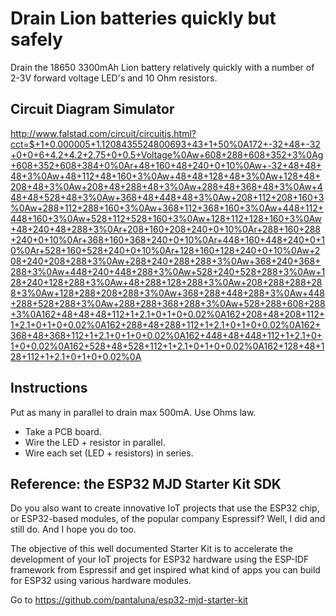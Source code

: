 # Drain Lion batteries quickly but safely

Drain the 18650 3300mAh Lion battery relatively quickly with a number of 2-3V forward voltage LED's and 10 Ohm resistors.

## Circuit Diagram Simulator

http://www.falstad.com/circuit/circuitjs.html?cct=$+1+0.000005+1.1208435524800693+43+1+50%0A172+-32+48+-32+0+0+6+4.2+4.2+2.75+0+0.5+Voltage%0Aw+608+288+608+352+3%0Ag+608+352+608+384+0%0Ar+48+160+48+240+0+10%0Aw+-32+48+48+48+3%0Aw+48+112+48+160+3%0Aw+48+48+128+48+3%0Aw+128+48+208+48+3%0Aw+208+48+288+48+3%0Aw+288+48+368+48+3%0Aw+448+48+528+48+3%0Aw+368+48+448+48+3%0Aw+208+112+208+160+3%0Aw+288+112+288+160+3%0Aw+368+112+368+160+3%0Aw+448+112+448+160+3%0Aw+528+112+528+160+3%0Aw+128+112+128+160+3%0Aw+48+240+48+288+3%0Ar+208+160+208+240+0+10%0Ar+288+160+288+240+0+10%0Ar+368+160+368+240+0+10%0Ar+448+160+448+240+0+10%0Ar+528+160+528+240+0+10%0Ar+128+160+128+240+0+10%0Aw+208+240+208+288+3%0Aw+288+240+288+288+3%0Aw+368+240+368+288+3%0Aw+448+240+448+288+3%0Aw+528+240+528+288+3%0Aw+128+240+128+288+3%0Aw+48+288+128+288+3%0Aw+208+288+288+288+3%0Aw+128+288+208+288+3%0Aw+368+288+448+288+3%0Aw+448+288+528+288+3%0Aw+288+288+368+288+3%0Aw+528+288+608+288+3%0A162+48+48+48+112+1+2.1+0+1+0+0.02%0A162+208+48+208+112+1+2.1+0+1+0+0.02%0A162+288+48+288+112+1+2.1+0+1+0+0.02%0A162+368+48+368+112+1+2.1+0+1+0+0.02%0A162+448+48+448+112+1+2.1+0+1+0+0.02%0A162+528+48+528+112+1+2.1+0+1+0+0.02%0A162+128+48+128+112+1+2.1+0+1+0+0.02%0A



## Instructions

Put as many in parallel to drain max 500mA. Use Ohms law.

- Take a PCB board.
- Wire the LED + resistor in parallel.
- Wire each set (LED + resistors) in series.



## Reference: the ESP32 MJD Starter Kit SDK

Do you also want to create innovative IoT projects that use the ESP32 chip, or ESP32-based modules, of the popular company Espressif? Well, I did and still do. And I hope you do too.

The objective of this well documented Starter Kit is to accelerate the development of your IoT projects for ESP32 hardware using the ESP-IDF framework from Espressif and get inspired what kind of apps you can build for ESP32 using various hardware modules.

Go to https://github.com/pantaluna/esp32-mjd-starter-kit

